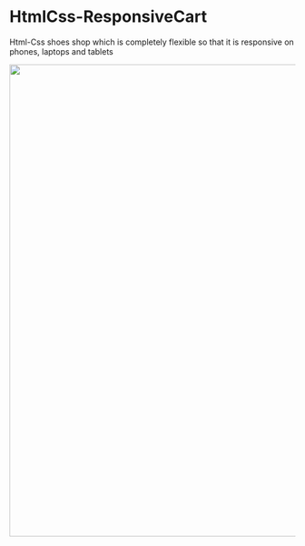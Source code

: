 # HtmlCss-ResponsiveCart
Html-Css shoes shop which is completely flexible so that it is responsive on phones, laptops and tablets

<img src="https://user-images.githubusercontent.com/74370512/178146973-13423b75-f0f1-4bd7-abe7-da1c532905fd.jpg" data-canonical-src="[https://gyazo.com/eb5c5741b6a9a16c692170a41a49c858.png](https://user-images.githubusercontent.com/74370512/178146973-13423b75-f0f1-4bd7-abe7-da1c532905fd.jpg)" width="600" height="830" />
